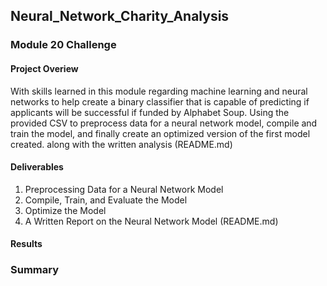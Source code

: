 ## Neural_Network_Charity_Analysis

### Module 20 Challenge


#### Project Overiew
With skills learned in this module regarding machine learning and neural networks to help create a binary classifier that is capable of predicting if applicants will 
be successful if funded by Alphabet Soup. Using the provided CSV to preprocess data for a neural network model, compile and train the model, and finally create an 
optimized version of the first model created. along with the written analysis (README.md)


#### Deliverables
1. Preprocessing Data for a Neural Network Model
2. Compile, Train, and Evaluate the Model
3. Optimize the Model
4. A Written Report on the Neural Network Model (README.md)


#### Results


### Summary

